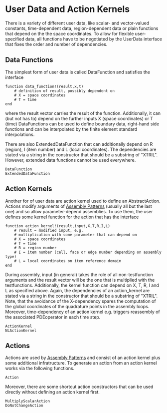 
# User Data and Action Kernels

There is a variety of different user data, like scalar- and vector-valued constants, time-dependent data, region-dependent data or plain functions that
depend on the the space coordinates. To allow for flexible user-specified data, all functions have to be negotiated by the UserData interface that fixes
the order and number of dependencies.

## Data Functions

The simplest form of user data is called DataFunction and satisfies the interface

```@example
function data_function!(result,x,t)
    # definition of result, possibly dependent on
    # X = space coordinates
    # T = time
end
```

where the result vector carries the result of the function. Additionally, it can (but not has to) depend on the further inputs X (space coordinates) or T (time) DataFunctions can be used to define boundary data, right-hand side functions and can be interpolated by the finite element standard interpolations.

There are also ExtendedDataFunction that can additionally depend on R (region), I (item number) and L (local coordinates). The dependencies are stated via a string in the constructor that should be a substring of "XTRIL". However, extended data functions cannot be used everywhere.

```@docs
DataFunction
ExtendedDataFunction
```


## Action Kernels

Another for of user data are action kernel used to define an AbstractAction. Actions modify arguments of [Assembly Patterns](@ref) (usually all but the last one) and so allow parameter-depend assemblies. To use them, the user defines some kernel function for the action that has the interface

```@example
function action_kernel!(result,input,X,T,R,I,L)
    # result = modified input, e.g.
    # multiplication with some parameter that can depend on
    # X = space coordinates
    # T = time
    # R = region number
    # I = item number (cell, face or edge number depending on assembly type)
    # L = local coordinates on item reference domain
end
```

During assembly, input (in general) takes the role of all non-testfunction arguments and the result vector will be the one that is multiplied with the testfunctions. Additionally, the kernel function can depend on X, T, R, I and L as specified above. Again, the dependencies of an action_kernel are stated via a string in the constructor that should be a substring of "XTRIL". Note, that the avoidance of the X-dependency spares the computation of the global coordinates of
the quadrature points in the assembly loops. Moreover, time-dependency of an action kernel e.g. triggers reassembly of the associated PDEoperator in each time step.

```@docs
ActionKernel
NLActionKernel
```


## Actions

Actions are used by [Assembly Patterns](@ref) and consist of an action kernel plus some additional infratructure. To generate an action from an action kernel works via the following functions.

```@docs
Action
```

Moreover, there are some shortcut action constructors that can be used directly without defining an action kernel first.

```@docs
MultiplyScalarAction
DoNotChangeAction
```
